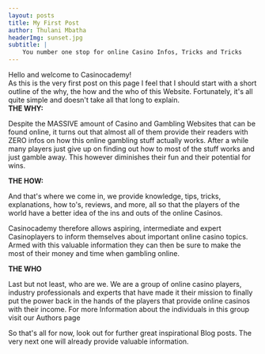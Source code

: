 ```yaml
---
layout: posts
title: My First Post
author: Thulani Mbatha
headerImg: sunset.jpg
subtitle: |
    You number one stop for online Casino Infos, Tricks and Tricks
---
```

Hello and welcome to Casinocademy!
<br/>
As this is the very first post on this page I feel that I should start with a short outline of the why, the how and the who of this Website. Fortunately, it&#39;s all quite simple and doesn&#39;t take all that long to explain.
<br>
**THE WHY:**

Despite the MASSIVE amount of Casino and Gambling Websites that can be found online, it turns out that almost all of them provide their readers with ZERO infos on how this online gambling stuff actually works. After a while many players just give up on finding out how to most of the stuff works and just gamble away. This however diminishes their fun and their potential for wins.

**THE HOW:**

And that&#39;s where we come in, we provide knowledge, tips, tricks, explanations, how to&#39;s, reviews, and more, all so that the players of the world have a better idea of the ins and outs of the online Casinos.

Casinocademy therefore allows aspiring, intermediate and expert Casinoplayers to inform themselves about important online casino topics. Armed with this valuable information they can then be sure to make the most of their money and time when gambling online.

**THE WHO**

Last but not least, who are we. We are a group of online casino players, industry professionals and experts that have made it their mission to finally put the power back in the hands of the players that provide online casinos with their income. For more Information about the individuals in this group visit our Authors page

So that&#39;s all for now, look out for further great inspirational Blog posts. The very next one will already provide valuable information.

